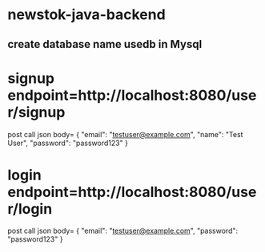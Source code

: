# newstok-java-backend

## create database name usedb in Mysql

# signup endpoint=http://localhost:8080/user/signup

post call json body=
{
  "email": "testuser@example.com",
  "name": "Test User",
  "password": "password123"
}


# login endpoint=http://localhost:8080/user/login

post call json body=
{
  "email": "testuser@example.com",
  "password": "password123"
}
